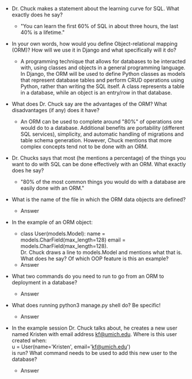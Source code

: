 - Dr. Chuck makes a statement about the learning curve for SQL. What exactly does he say?  
  - "You can learn the first 60% of SQL in about three hours, the last 40% is a lifetime."

- In your own words, how would you define Object-relational mapping (ORM)? How will we use it in Django and what specifically will it do?  
  -   A programming technique that allows for databases to be interacted with, using classes and objects in a general programming language. In Django, the ORM will be used to define Python classes as models that represent database tables and perform CRUD operations using Python, rather than writing the SQL itself. A class represents a table in a database, while an object is an entry/row in that database.

- What does Dr. Chuck say are the advantages of the ORM? What disadvantages (if any) does it have?    
  - An ORM can be used to complete around "80%" of operations one would do to a database. Additional benefits are portability (different SQL services), simplicity, and automatic handling of migrations and table schema generation. However, Chuck mentions that more complex concepts tend not to be done with an ORM. 

- Dr. Chucks says that most (he mentions a percentage) of the things you want to do with SQL can be done effectively with an ORM. What exactly does he say?    
  - "80% of the most common things you would do with a database are easily done with an ORM."

- What is the name of the file in which the ORM data objects are defined?  
  - Answer

- In the example of an ORM object:
  - class User(models.Model):
    name = models.CharField(max_length=128)
    email = models.CharField(max_length=128).  
    Dr. Chuck draws a line to models.Model and mentions what that is. What does he say? Of which OOP feature is this an example?   
  - Answer

- What two commands do you need to run to go from an ORM to deployment in a database? 
  - Answer

- What does running python3 manage.py shell do? Be specific!    
  - Answer

- In the example session Dr. Chuck talks about, he creates a new user named Kristen with email address kf@umich.edu. Where is this user created when:  
u = User(name='Kristen', email='kf@umich.edu')  
is run? What command needs to be used to add this new user to the database?  
  - Answer